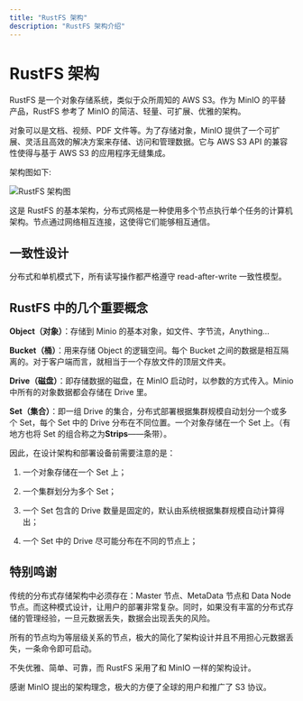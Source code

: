 ```yaml
---
title: "RustFS 架构"
description: "RustFS 架构介绍"
---
```


# RustFS 架构

RustFS 是一个对象存储系统，类似于众所周知的 AWS S3。作为 MinIO 的平替产品，RustFS 参考了 MinIO 的简洁、轻量、可扩展、优雅的架构。

对象可以是文档、视频、PDF 文件等。为了存储对象，MinIO 提供了一个可扩展、灵活且高效的解决方案来存储、访问和管理数据。它与 AWS S3 API 的兼容性使得与基于 AWS S3 的应用程序无缝集成。

架构图如下:

<img src="https://rustfs.com/images/s-2/s2-1.png" alt="RustFS 架构图" />

这是 RustFS 的基本架构，分布式网格是一种使用多个节点执行单个任务的计算机架构。节点通过网络相互连接，这使得它们能够相互通信。



## 一致性设计

分布式和单机模式下，所有读写操作都严格遵守 read-after-write 一致性模型。

## RustFS 中的几个重要概念

**Object（对象）**：存储到 Minio 的基本对象，如文件、字节流，Anything...

**Bucket（桶）**：用来存储 Object 的逻辑空间。每个 Bucket 之间的数据是相互隔离的。对于客户端而言，就相当于一个存放文件的顶层文件夹。

**Drive（磁盘）**：即存储数据的磁盘，在 MinIO 启动时，以参数的方式传入。Minio 中所有的对象数据都会存储在 Drive 里。

**Set（集合）**：即一组 Drive 的集合，分布式部署根据集群规模自动划分一个或多个 Set，每个 Set 中的 Drive 分布在不同位置。一个对象存储在一个 Set 上。（有地方也将 Set 的组合称之为**Strips**——条带）。

因此，在设计架构和部署设备前需要注意的是：

1. 一个对象存储在一个 Set 上；

2. 一个集群划分为多个 Set；

3. 一个 Set 包含的 Drive 数量是固定的，默认由系统根据集群规模自动计算得出；

4. 一个 Set 中的 Drive 尽可能分布在不同的节点上；

## 特别鸣谢

传统的分布式存储架构中必须存在：Master 节点、MetaData 节点和 Data Node 节点。而这种模式设计，让用户的部署非常复杂。同时，如果没有丰富的分布式存储的管理经验，一旦元数据丢失，数据会出现丢失的风险。

所有的节点均为等层级关系的节点，极大的简化了架构设计并且不用担心元数据丢失，一条命令即可启动。

不失优雅、简单、可靠，而 RustFS 采用了和 MinIO 一样的架构设计。

感谢 MinIO 提出的架构理念，极大的方便了全球的用户和推广了 S3 协议。

